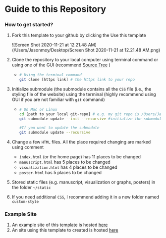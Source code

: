 # Guide to this Repository 

### How to get started? 

1. Fork this template to your github by clicking the Use this template

   ![Screen Shot 2020-11-21 at 12.21.48 AM](/Users/Jasonmoy/Desktop/Screen Shot 2020-11-21 at 12.21.48 AM.png)

   

2. Clone the repository to your local computer using terminal command or using one of the GUI (recommend [Source Tree](https://www.sourcetreeapp.com/) )

   * ```bash
     # Using the terminal command 
     git clone [https link] # the https link to your repo 
     ```

3. Initialize submodule (the submodule contains all the `CSS` file (i.e., the styling file of the website) using the terminal (highly recommend using GUI if you are not familiar with `git` command)

   * ```bash
     # On Mac or Linux 
     cd [path to your local git-repo] # e.g. my git repo is /Users/Jasonmoy/Desktop/jasonmoy_reasearch_site_example
     git submodule update --init --recursive #initialize the submodule
     
     #If you want to update the submodule 
     git submodule update --recursive
     ```

4. Change a few `HTML` files. All the place required changing are marked using comment 
   * `index.html` (or the home page) has 11 places to be changed 
   * `manuscript.html` has 5 places to be changed 
   * `visualization.html` has 4 places to be changed 
   * `poster.html` has 5 places to be changed 

5. Stored static files (e.g. manuscript, visualization or graphs, posters) in the folder `~/static`
6. If you need additional `CSS`, I recommend adding it in a new folder named `custom-style` 



### Example Site 

1. An example site of this template is hosted [here](https://jasonmoy28.github.io/jasonmoy_reasearch_site_example/)
2. An site using this template to created is hosted [here](https://research.jasonmoy.us/Vocabulary_Learning_Project/)

